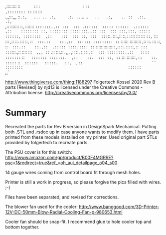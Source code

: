 
,:::::::: ::`      :::                   :::                                          
,:::::::: ::`      :::                   :::                                          
.,,:::,,, ::`.:,   ... .. .:,     .:. ..`... ..`   ..   .:,    .. ::  .::,     .:,`   
   ,::    :::::::  ::, :::::::  `:::::::.,:: :::  ::: .::::::  ::::: ::::::  .::::::  
   ,::    :::::::: ::, :::::::: ::::::::.,:: :::  ::: :::,:::, ::::: ::::::, :::::::: 
   ,::    :::  ::: ::, :::  :::`::.  :::.,::  ::,`::`:::   ::: :::  `::,`   :::   ::: 
   ,::    ::.  ::: ::, ::`  :::.::    ::.,::  :::::: ::::::::: ::`   :::::: ::::::::: 
   ,::    ::.  ::: ::, ::`  :::.::    ::.,::  .::::: ::::::::: ::`    ::::::::::::::: 
   ,::    ::.  ::: ::, ::`  ::: ::: `:::.,::   ::::  :::`  ,,, ::`  .::  :::.::.  ,,, 
   ,::    ::.  ::: ::, ::`  ::: ::::::::.,::   ::::   :::::::` ::`   ::::::: :::::::. 
   ,::    ::.  ::: ::, ::`  :::  :::::::`,::    ::.    :::::`  ::`   ::::::   :::::.  
                                ::,  ,::                               ``             
                                ::::::::                                              
                                 ::::::                                               
                                  `,,`


http://www.thingiverse.com/thing:1188297
Folgertech Kossel 2020 Rev B parts [Revised] by njd13 is licensed under the Creative Commons - Attribution license.
http://creativecommons.org/licenses/by/3.0/

# Summary

Recreated the parts for Rev B version in DesignSpark Mechanical.  Putting both .STL and .rsdoc up in case anyone wants to modify them.  I have parts printed from these models installed on my printer.  Used original part STLs provided by folgertech to recreate parts.   

The PSU cover is for this switch: http://www.amazon.com/gp/product/B00F4MGRRE?psc=1&redirect=true&ref_=oh_aui_detailpage_o04_s00

14 gauge wires coming from control board fit through mesh holes.

Printer is still a work in progress, so please forgive the pics filled with wires. ;-)

Files have been separated, and revised for corrections.

The blower fan used for the cooler: http://www.banggood.com/3D-Printer-12V-DC-50mm-Blow-Radial-Cooling-Fan-p-980653.html

Cooler fan should be snap-fit.  I recommend glue to hole cooler top and bottom together.
